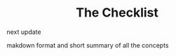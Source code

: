 <h1 align="center">The Checklist</h1>

next update

makdown format and short summary of all the concepts

